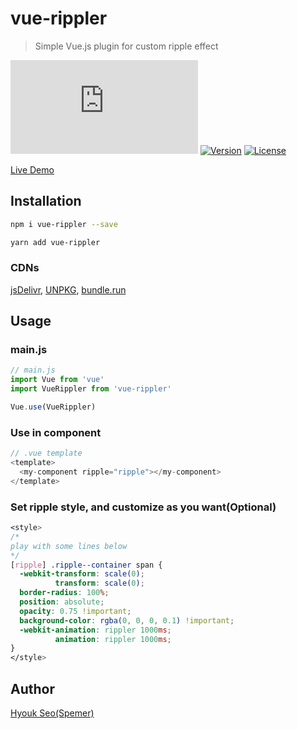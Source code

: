 # vue-rippler

> Simple Vue.js plugin for custom ripple effect

[![Gzipsize](https://img.badgesize.io/spemer/vue-rippler/master/src/vue-rippler.js?compression=gzip)](https://www.npmjs.com/package/vue-rippler)
[![Version](https://img.shields.io/npm/v/vue-rippler.svg)](https://www.npmjs.com/package/vue-rippler)
[![License](https://img.shields.io/npm/l/vue-rippler.svg)](https://github.com/spemer/vue-rippler)

[Live Demo](https://spemer.github.io/vue-rippler/)

## Installation

``` bash
npm i vue-rippler --save
```

``` bash
yarn add vue-rippler
```

### CDNs

[jsDelivr](https://cdn.jsdelivr.net/npm/vue-rippler/),
[UNPKG](https://unpkg.com/vue-rippler/),
[bundle.run](https://bundle.run/vue-rippler)

## Usage

### main.js

``` javascript
// main.js
import Vue from 'vue'
import VueRippler from 'vue-rippler'

Vue.use(VueRippler)
```

### Use in component

``` javascript
// .vue template
<template>
  <my-component ripple="ripple"></my-component>
</template>
```

### Set ripple style, and customize as you want(Optional)

``` css
<style>
/*
play with some lines below
*/
[ripple] .ripple--container span {
  -webkit-transform: scale(0);
          transform: scale(0);
  border-radius: 100%;
  position: absolute;
  opacity: 0.75 !important;
  background-color: rgba(0, 0, 0, 0.1) !important;
  -webkit-animation: rippler 1000ms;
          animation: rippler 1000ms;
}
</style>
```

## Author

[Hyouk Seo(Spemer)](https://github.com/spemer)
